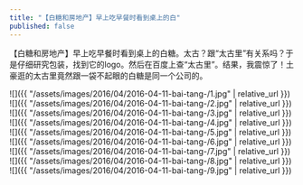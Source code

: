 ```yaml
---
title: "【白糖和房地产】早上吃早餐时看到桌上的白"
published: false
---
```

【白糖和房地产】早上吃早餐时看到桌上的白糖。太古？跟“太古里”有关系吗？于是仔细研究包装，找到它的logo。然后在百度上查“太古里”。结果，我震惊了！土豪逛的太古里竟然跟一袋不起眼的白糖是同一个公司的。



![]({{ "/assets/images/2016/04/2016-04-11-bai-tang-/1.jpg" | relative_url }})
![]({{ "/assets/images/2016/04/2016-04-11-bai-tang-/2.jpg" | relative_url }})
![]({{ "/assets/images/2016/04/2016-04-11-bai-tang-/3.jpg" | relative_url }})
![]({{ "/assets/images/2016/04/2016-04-11-bai-tang-/4.jpg" | relative_url }})
![]({{ "/assets/images/2016/04/2016-04-11-bai-tang-/5.jpg" | relative_url }})
![]({{ "/assets/images/2016/04/2016-04-11-bai-tang-/6.jpg" | relative_url }})
![]({{ "/assets/images/2016/04/2016-04-11-bai-tang-/7.jpg" | relative_url }})
![]({{ "/assets/images/2016/04/2016-04-11-bai-tang-/8.jpg" | relative_url }})
![]({{ "/assets/images/2016/04/2016-04-11-bai-tang-/9.jpg" | relative_url }})
